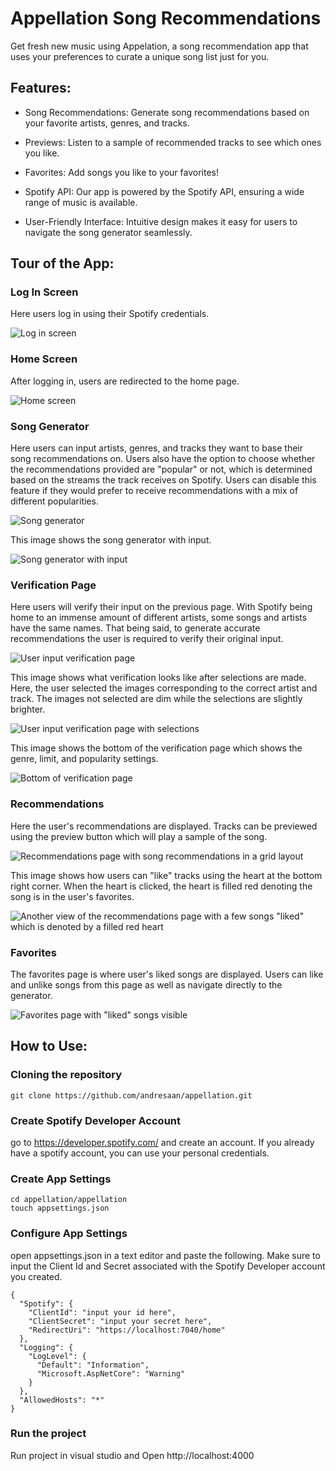 # Appellation Song Recommendations

Get fresh new music using Appelation, a song recommendation app that uses your preferences to curate a unique song list just for you.

## Features:

- Song Recommendations: Generate song recommendations based on your favorite artists, genres, and tracks.
  
- Previews: Listen to a sample of recommended tracks to see which ones you like.

- Favorites: Add songs you like to your favorites!

- Spotify API: Our app is powered by the Spotify API, ensuring a wide range of music is available.

- User-Friendly Interface: Intuitive design makes it easy for users to navigate the song generator seamlessly.

## Tour of the App:

### Log In Screen
Here users log in using their Spotify credentials.  

![Log in screen](/FunctionalityImages/LogInScreen.png)

### Home Screen
After logging in, users are redirected to the home page.  

![Home screen](FunctionalityImages/Home.png)

### Song Generator
Here users can input artists, genres, and tracks they want to base their song recommendations on. Users also have the option to choose whether the recommendations provided are "popular" or not,
which is determined based on the streams the track receives on Spotify. Users can disable this feature if they would prefer to receive recommendations with a mix of different popularities.   

![Song generator](FunctionalityImages/SongGenerator.png)

This image shows the song generator with input.   

![Song generator with input](FunctionalityImages/GeneratorWithInput.png)

### Verification Page
Here users will verify their input on the previous page. With Spotify being home to an immense amount of different artists, some songs and artists have the same names. That being said, to generate accurate
recommendations the user is required to verify their original input.    

![User input verification page](FunctionalityImages/Verify.png)

This image shows what verification looks like after selections are made. Here, the user selected the images corresponding to the correct artist and track. The images not selected are dim while the selections are slightly brighter.    

![User input verification page with selections](FunctionalityImages/SeedVerification.png)

This image shows the bottom of the verification page which shows the genre, limit, and popularity settings.    

![Bottom of verification page](FunctionalityImages/SeedVerificationBottom.png)

### Recommendations
Here the user's recommendations are displayed. Tracks can be previewed using the preview button which will play a sample of the song.    

![Recommendations page with song recommendations in a grid layout](FunctionalityImages/Recommendations.png)

This image shows how users can "like" tracks using the heart at the bottom right corner. When the heart is clicked, the heart is filled red denoting the song is in the user's favorites.     

![Another view of the recommendations page with a few songs "liked" which is denoted by a filled red heart](FunctionalityImages/RecommendaitonsFull.png)

### Favorites
The favorites page is where user's liked songs are displayed. Users can like and unlike songs from this page as well as navigate directly to the generator.     

![Favorites page with "liked" songs visible](FunctionalityImages/Favorites.png)

## How to Use: 

### Cloning the repository
```
git clone https://github.com/andresaan/appellation.git
```
### Create Spotify Developer Account
go to https://developer.spotify.com/ and create an account. If you already have a spotify account, you can use your personal credentials.

### Create App Settings 
```
cd appellation/appellation
touch appsettings.json
```

### Configure App Settings
open appsettings.json in a text editor and paste the following. Make sure to input the Client Id and Secret associated with the Spotify Developer account you created.
```
{
  "Spotify": {
    "ClientId": "input your id here",
    "ClientSecret": "input your secret here",
    "RedirectUri": "https://localhost:7040/home"
  },
  "Logging": {
    "LogLevel": {
      "Default": "Information",
      "Microsoft.AspNetCore": "Warning"
    }
  },
  "AllowedHosts": "*"
}
```

### Run the project
Run project in visual studio and Open http://localhost:4000